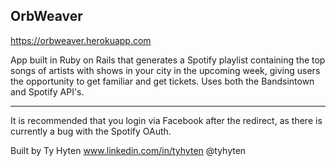 OrbWeaver
----
https://orbweaver.herokuapp.com

App built in Ruby on Rails that generates a Spotify playlist containing the top songs of artists with shows in your city in the upcoming week, giving users the opportunity to get familiar and get tickets. Uses both the Bandsintown and Spotify API's.

----

It is recommended that you login via Facebook after the redirect, as there is currently a bug with the Spotify OAuth.




Built by Ty Hyten
www.linkedin.com/in/tyhyten
@tyhyten
